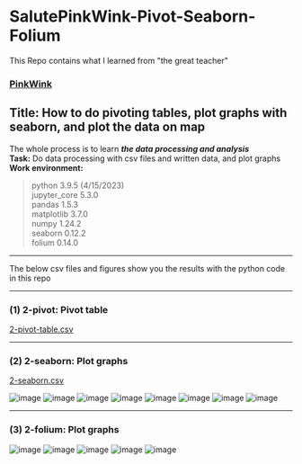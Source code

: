 # SalutePinkWink-Pivot-Seaborn-Folium
This Repo contains what I learned from "the great teacher" 
### [PinkWink](https://github.com/PinkWink)
## Title: How to do pivoting tables, plot graphs with seaborn, and plot the data on map
The whole process is to learn _**the data processing and analysis**_
<br/>**Task:** Do data processing with csv files and written data, and plot graphs
<br/>**Work environment:** 
> python 3.9.5 (4/15/2023)
<br/>jupyter_core 5.3.0
<br/>pandas 1.5.3 
<br/>matplotlib 3.7.0
<br/>numpy 1.24.2
<br/>seaborn 0.12.2
<br/>folium 0.14.0
***
The below csv files and figures show you the results with the python code in this repo
***
### (1) 2-pivot: Pivot table
[2-pivot-table.csv](https://github.com/JohnkeyLee/SalutePinkWink-Pivot-Seaborn-Folium/files/11240900/2-pivot-table.csv)
***
### (2) 2-seaborn: Plot graphs
[2-seaborn.csv](https://github.com/JohnkeyLee/SalutePinkWink-Pivot-Seaborn-Folium/files/11240905/2-seaborn.csv)

![image](https://user-images.githubusercontent.com/103592307/232258634-77b24133-f816-41f2-b34a-381c691d7982.png)
![image](https://user-images.githubusercontent.com/103592307/232258635-6dbd9f1b-0b3b-4eae-8f5e-8c2e230dc565.png)
![image](https://user-images.githubusercontent.com/103592307/232258642-6ac0aa5a-3e39-4f19-85a1-466d28a1c696.png)
![image](https://user-images.githubusercontent.com/103592307/232258649-ee705077-1dec-4a5b-92f5-d4c8afbc8c1b.png)
![image](https://user-images.githubusercontent.com/103592307/232258652-76817324-070d-49ad-b643-6f91bf1cd1b6.png)
![image](https://user-images.githubusercontent.com/103592307/232258654-7f603c51-6669-47c9-ae31-53562e6de1d9.png)
![image](https://user-images.githubusercontent.com/103592307/232258662-db0c7f8f-0751-4874-9d20-b3e60edeb995.png)
![image](https://user-images.githubusercontent.com/103592307/232258668-a1c8d4ee-15ce-4d6c-92b1-b6925b894c66.png)
***
### (3) 2-folium: Plot graphs
![image](https://user-images.githubusercontent.com/103592307/232258703-9feb892f-23f4-418e-bbf4-c84c6a9c6a62.png)
![image](https://user-images.githubusercontent.com/103592307/232258709-e7825846-bff8-43b7-be1c-44bb78480fec.png)
![image](https://user-images.githubusercontent.com/103592307/232258716-68c7bb34-2525-452e-811a-8e12f4f2ca68.png)
![image](https://user-images.githubusercontent.com/103592307/232258724-10bd366f-355e-4053-b4e6-9b24726226b1.png)
![image](https://user-images.githubusercontent.com/103592307/232258732-31b391b7-867b-45e7-a1ac-43aac07f9fe8.png)


